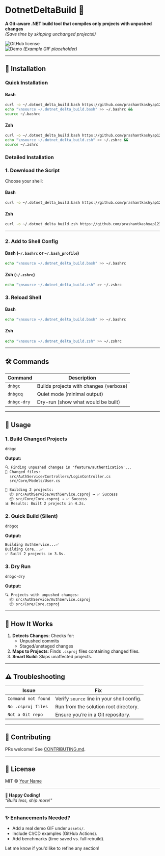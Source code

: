 # DotnetDeltaBuild 🚀  
**A Git-aware .NET build tool that compiles only projects with unpushed changes**  
*(Save time by skipping unchanged projects!)*  

![GitHub license](https://img.shields.io/badge/platform-bash%20%7C%20zsh-blue)  
![Demo](https://github.com/prashantkashyap12345/DotnetDeltaBuild/raw/main/assets/demo.gif) *(Example GIF placeholder)*  

---

## 🔧 Installation  


### Quick Installation

#### **Bash**
```bash
curl -o ~/.dotnet_delta_build.bash https://github.com/prashantkashyap12345/DotnetDeltaBuild/blob/main/dotnet_delta_build.bash &&
echo "\nsource ~/.dotnet_delta_build.bash" >> ~/.bashrc &&
source ~/.bashrc
```

#### **Zsh**
```bash
curl -o ~/.dotnet_delta_build.bash https://github.com/prashantkashyap12345/DotnetDeltaBuild/blob/main/dotnet_delta_build.zsh &&
echo "\nsource ~/.dotnet_delta_build.zsh" >> ~/.zshrc &&
source ~/.zshrc
```
### **Detailed Installation**

### **1. Download the Script**  
Choose your shell:  

#### **Bash**  
```bash
curl -o ~/.dotnet_delta_build.bash https://github.com/prashantkashyap12345/DotnetDeltaBuild/blob/main/dotnet_delta_build.bash
```

#### **Zsh**  
```bash
curl -o ~/.dotnet_delta_build.zsh https://github.com/prashantkashyap12345/DotnetDeltaBuild/blob/main/dotnet_delta_build.zsh
```

---

### **2. Add to Shell Config**  
#### **Bash** (`~/.bashrc` or `~/.bash_profile`)  
```bash
echo "\nsource ~/.dotnet_delta_build.bash" >> ~/.bashrc
```
<!--```bash
source ~/.dotnet_delta_build.bash
```-->

#### **Zsh** (`~/.zshrc`)  
```bash
echo "\nsource ~/.dotnet_delta_build.zsh" >> ~/.zshrc
```
<!--```bash
source ~/.dotnet_delta_build.zsh
``` -->

### **3. Reload Shell** 
#### **Bash**
```bash
echo "\nsource ~/.dotnet_delta_build.bash" >> ~/.bashrc
```
#### **Zsh**
```bash
echo "\nsource ~/.dotnet_delta_build.zsh" >> ~/.zshrc
``` 
<!--```bash
source ~/.bashrc  # Bash
source ~/.zshrc   # Zsh
```-->

---

## 🛠️ Commands  
| Command          | Description                              |
|------------------|------------------------------------------|
| `dnbgc`          | Builds projects with changes (verbose)   |
| `dnbgcq`         | Quiet mode (minimal output)              |
| `dnbgc-dry`      | Dry-run (show what would be built)       |

---

## 🚀 Usage  
### **1. Build Changed Projects**  
```bash
dnbgc
```
**Output:**  
```diff
🔍 Finding unpushed changes in 'feature/authentication'...
📝 Changed files:
  src/AuthService/Controllers/LoginController.cs
  src/Core/Models/User.cs

🔨 Building 2 projects:
  📦 src/AuthService/AuthService.csproj → ✅ Success
  📦 src/Core/Core.csproj → ✅ Success
📊 Results: Built 2 projects in 4.2s.
```

### **2. Quick Build (Silent)**  
```bash
dnbgcq
```
**Output:**  
```bash
Building AuthService...✅
Building Core...✅
✅ Built 2 projects in 3.8s.
```

### **3. Dry Run**  
```bash
dnbgc-dry
```
**Output:**  
```bash
🔍 Projects with unpushed changes:
  📦 src/AuthService/AuthService.csproj
  📦 src/Core/Core.csproj
```

---

## 📜 How It Works  
1. **Detects Changes**: Checks for:  
   - Unpushed commits  
   - Staged/unstaged changes  
2. **Maps to Projects**: Finds `.csproj` files containing changed files.  
3. **Smart Build**: Skips unaffected projects.  

---

## ⚠️ Troubleshooting  
| Issue                  | Fix                                      |
|------------------------|------------------------------------------|
| `Command not found`    | Verify `source` line in your shell config. |
| `No .csproj files`     | Run from the solution root directory.     |
| `Not a Git repo`       | Ensure you’re in a Git repository.        |

---

## 🤝 Contributing  
PRs welcome! See [CONTRIBUTING.md](CONTRIBUTING.md).  

---

## 📄 License  
MIT © [Your Name](https://github.com/prashantkashyap12345)  

---

**🎉 Happy Coding!**  
*"Build less, ship more!"*  

--- 

### ✨ Enhancements Needed?  
- Add a real demo GIF under `assets/`.  
- Include CI/CD examples (GitHub Actions).  
- Add benchmarks (time saved vs. full rebuild).  

Let me know if you'd like to refine any section!
